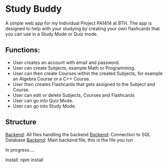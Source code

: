 # Study Buddy

A simple web app for my Individual Project PA1414 at BTH.
The app is designed to help with your studying by creating your own flashcards that you can use in a Study Mode or Quiz mode.

## Functions:

- User creates an account with email and password.
- User can create Subjects, example Math or Programming.
- User can then create Courses within the created Subjects, for example an Algebra Course or a C++ Course.
- User then creates Flashcards that gets assigned to the Subject and Course.
- User can edit or delete Subjects, Courses and Flashcards
- User can go into Quiz Mode.
- User can go into Study Mode.

## Structure

[Backend](./backend/): All files handling the backend
[Backend](./backend/db.js): Connection to SQL Database
[Backend](./backend/server.js): Main backend file, this is the file you run

In progress....

Install: npm install
